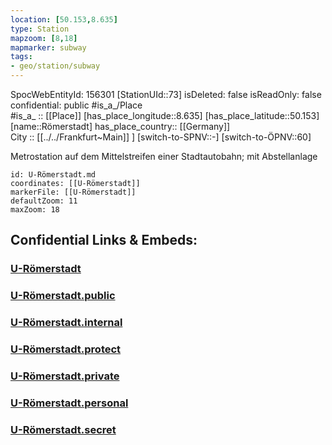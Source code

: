 ```yaml
---
location: [50.153,8.635] 
type: Station 
mapzoom: [8,18] 
mapmarker: subway 
tags:
- geo/station/subway
---
```

SpocWebEntityId: 156301
[StationUId::73] 
isDeleted: false
isReadOnly: false
confidential: public
#is_a_/Place  
#is_a_ :: [[Place]] 
[has_place_longitude::8.635] 
[has_place_latitude::50.153] 
[name::Römerstadt] 
has_place_country:: [[Germany]]  
City :: [[../../Frankfurt~Main]] ] 
[switch-to-SPNV::-] 
[switch-to-ÖPNV::60] 

Metrostation auf dem Mittelstreifen einer Stadtautobahn; mit Abstellanlage

```leaflet
id: U-Römerstadt.md
coordinates: [[U-Römerstadt]] 
markerFile: [[U-Römerstadt]] 
defaultZoom: 11 
maxZoom: 18
```


## Confidential Links & Embeds: 

### [U-Römerstadt](/_Standards/Earth/Continent/Europe/Europe~Central/Germany/Germany~West/Hessen/counties~Hessen/Frankfurt~Main/Stations-FFM~U/U-Römerstadt.md) 

### [U-Römerstadt.public](/_public/Earth/Continent/Europe/Europe~Central/Germany/Germany~West/Hessen/counties~Hessen/Frankfurt~Main/Stations-FFM~U/U-Römerstadt.public.md) 

### [U-Römerstadt.internal](/_internal/Earth/Continent/Europe/Europe~Central/Germany/Germany~West/Hessen/counties~Hessen/Frankfurt~Main/Stations-FFM~U/U-Römerstadt.internal.md) 

### [U-Römerstadt.protect](/_protect/Earth/Continent/Europe/Europe~Central/Germany/Germany~West/Hessen/counties~Hessen/Frankfurt~Main/Stations-FFM~U/U-Römerstadt.protect.md) 

### [U-Römerstadt.private](/_private/Earth/Continent/Europe/Europe~Central/Germany/Germany~West/Hessen/counties~Hessen/Frankfurt~Main/Stations-FFM~U/U-Römerstadt.private.md) 

### [U-Römerstadt.personal](/_personal/Earth/Continent/Europe/Europe~Central/Germany/Germany~West/Hessen/counties~Hessen/Frankfurt~Main/Stations-FFM~U/U-Römerstadt.personal.md) 

### [U-Römerstadt.secret](/_secret/Earth/Continent/Europe/Europe~Central/Germany/Germany~West/Hessen/counties~Hessen/Frankfurt~Main/Stations-FFM~U/U-Römerstadt.secret.md)

